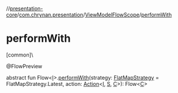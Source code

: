 //[presentation-core](../../../index.md)/[com.chrynan.presentation](../index.md)/[ViewModelFlowScope](index.md)/[performWith](perform-with.md)

# performWith

[common]\

@FlowPreview

abstract fun Flow&lt;[I](index.md)&gt;.[performWith](perform-with.md)(strategy: [FlatMapStrategy](../-flat-map-strategy/index.md) = FlatMapStrategy.Latest, action: [Action](../-action/index.md)&lt;[I](index.md), [S](index.md), [C](index.md)&gt;): Flow&lt;[C](index.md)&gt;
